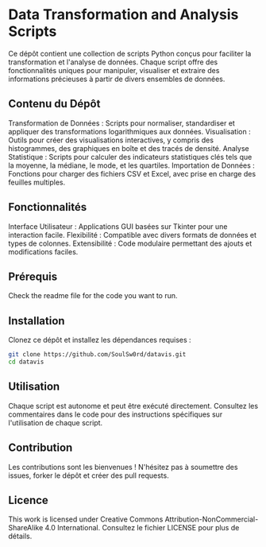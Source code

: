 # Data Transformation and Analysis Scripts
Ce dépôt contient une collection de scripts Python conçus pour faciliter la transformation et l'analyse de données. Chaque script offre des fonctionnalités uniques pour manipuler, visualiser et extraire des informations précieuses à partir de divers ensembles de données.
## Contenu du Dépôt
Transformation de Données : Scripts pour normaliser, standardiser et appliquer des transformations logarithmiques aux données.
Visualisation : Outils pour créer des visualisations interactives, y compris des histogrammes, des graphiques en boîte et des tracés de densité.
Analyse Statistique : Scripts pour calculer des indicateurs statistiques clés tels que la moyenne, la médiane, le mode, et les quartiles.
Importation de Données : Fonctions pour charger des fichiers CSV et Excel, avec prise en charge des feuilles multiples.
## Fonctionnalités
Interface Utilisateur : Applications GUI basées sur Tkinter pour une interaction facile.
Flexibilité : Compatible avec divers formats de données et types de colonnes.
Extensibilité : Code modulaire permettant des ajouts et modifications faciles.
## Prérequis
Check the readme file for the code you want to run. 
## Installation
Clonez ce dépôt et installez les dépendances requises :
```Bash
git clone https://github.com/SoulSw0rd/datavis.git
cd datavis
```
## Utilisation
Chaque script est autonome et peut être exécuté directement. Consultez les commentaires dans le code pour des instructions spécifiques sur l'utilisation de chaque script.

## Contribution

Les contributions sont les bienvenues ! N'hésitez pas à soumettre des issues, forker le dépôt et créer des pull requests.
## Licence
This work is licensed under Creative Commons Attribution-NonCommercial-ShareAlike 4.0 International. Consultez le fichier LICENSE pour plus de détails.
